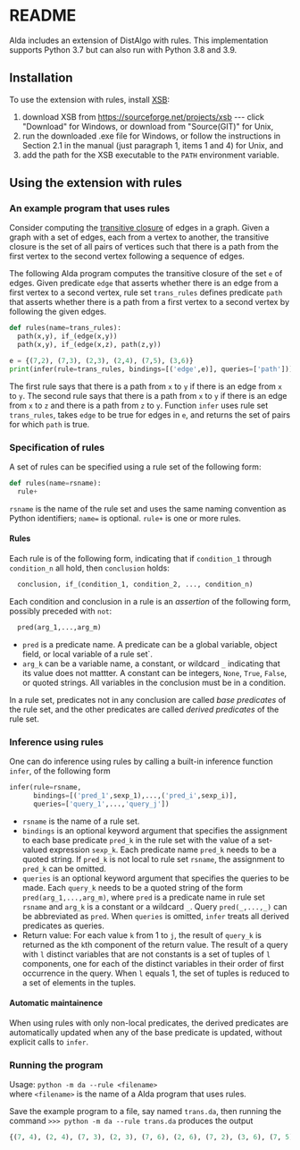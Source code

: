 # README

Alda includes an extension of DistAlgo with rules.  This implementation supports Python 3.7 but can also run with Python 3.8 and 3.9.

## Installation

To use the extension with rules, install [XSB](http://xsb.sourceforge.net/):

1. download XSB from <https://sourceforge.net/projects/xsb> --- click "Download" for Windows, or download from "Source(GIT)" for Unix,
2. run the downloaded .exe file for Windows, or follow the instructions in Section 2.1 in the manual (just paragraph 1, items 1 and 4) for Unix, and
3. add the path for the XSB executable to the `PATH` environment variable.

## Using the extension with rules

### An example program that uses rules

Consider computing the [transitive closure](https://en.wikipedia.org/wiki/Transitive_closure) of edges in a graph. Given a graph with a set of edges, each from a vertex to another, the transitive closure is the set of all pairs of vertices such that there is a path from the first vertex to the second vertex following a sequence of edges.

The following Alda program computes the transitive closure of the set `e` of edges. Given predicate `edge` that asserts whether there is an edge from a first vertex to a second vertex, rule set `trans_rules` defines predicate `path` that asserts whether there is a path from a first vertex to a second vertex by following the given edges.

```python
def rules(name=trans_rules):
  path(x,y), if_(edge(x,y))
  path(x,y), if_(edge(x,z), path(z,y))

e = {(7,2), (7,3), (2,3), (2,4), (7,5), (3,6)}
print(infer(rule=trans_rules, bindings=[('edge',e)], queries=['path']))
```

The first rule says that there is a path from `x` to `y` if there is an edge from `x` to `y`. The second rule says that there is a path from `x` to `y` if there is an edge from `x` to `z` and there is a path from `z` to `y`.
Function `infer` uses rule set `trans_rules`, takes `edge` to be true for edges in `e`, and returns the set of pairs for which `path` is true.

### Specification of rules

A set of rules can be specified using a rule set of the following form:

```python
def rules(name=rsname):
  rule+
```

`rsname` is the name of the rule set and uses the same naming convention as Python identifiers; `name=` is optional. `rule+` is one or more rules.

#### Rules

Each rule is of the following form, indicating that if `condition_1` through `condition_n` all hold, then `conclusion` holds:

```python
  conclusion, if_(condition_1, condition_2, ..., condition_n)
```

Each condition and conclusion in a rule is an *assertion* of the following form,  possibly preceded with `not`:

```python
  pred(arg_1,...,arg_m)
```

- `pred` is a predicate name. A predicate can be a global variable, object field, or local variable of a rule set`.
- `arg_k` can be a variable name, a constant, or wildcard `_` indicating that its value does not mattter. A constant can be integers, `None`, `True`, `False`, or quoted strings. All variables in the conclusion must be in a condition.

In a rule set, predicates not in any conclusion are called *base predicates* of the rule set, and the other predicates are called *derived predicates* of the rule set.

### Inference using rules

One can do inference using rules by calling a built-in inference function `infer`, of the following form

```python
infer(rule=rsname, 
      bindings=[('pred_1',sexp_1),...,('pred_i',sexp_i)], 
      queries=['query_1',...,'query_j'])
```

- `rsname` is the name of a rule set.
- `bindings` is an optional keyword argument that specifies the assignment to each base predicate `pred_k` in the rule set with the value of a set-valued expression `sexp_k`. Each predicate name `pred_k` needs to be a quoted string. If `pred_k` is not local to rule set `rsname`, the assignment to `pred_k` can be omitted.
- `queries` is an optional keyword argument that specifies the queries to be made. Each `query_k` needs to be a quoted string of the form `pred(arg_1,...,arg_m)`, where `pred` is a predicate name in rule set `rsname` and `arg_k` is a constant or a wildcard `_`. Query `pred(_,...,_)` can be abbreviated as `pred`. When `queries` is omitted, `infer` treats all derived predicates as queries.
- Return value: For each value `k` from 1 to `j`, the result of `query_k` is returned as the `k`th component of the return value. The result of a query with `l` distinct variables that are not constants is a set of tuples of `l` components, one for each of the distinct variables in their order of first occurrence in the query. When `l` equals 1, the set of tuples is reduced to a set of elements in the tuples.

#### Automatic maintainence

When using rules with only non-local predicates, the derived predicates are automatically updated when any of the base predicate is updated, without explicit calls to `infer`.

### Running the program

Usage: `python -m da --rule <filename>`  
where `<filename>` is the name of a Alda program that uses rules.

Save the example program to a file, say named `trans.da`, then running the command
`>>> python -m da --rule trans.da`
produces the output

```python
{(7, 4), (2, 4), (7, 3), (2, 3), (7, 6), (2, 6), (7, 2), (3, 6), (7, 5)}
```

